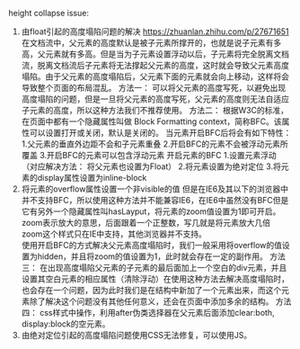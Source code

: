 height collapse issue:
1.	由float引起的高度塌陷问题的解决
https://zhuanlan.zhihu.com/p/27671651
在文档流中，父元素的高度默认是被子元素所撑开的，也就是说子元素有多高，父元素就有多高。但是当为子元素设置浮动以后，子元素将完全脱离文档流，脱离文档流后子元素将无法撑起父元素的高度，这时就会导致父元素高度塌陷。由于父元素的高度塌陷后，父元素下面的元素就会向上移动，这样将会导致整个页面的布局混乱。
方法一：
 可以将父元素的高度写死，以避免出现高度塌陷的问题，但是一旦将父元素的高度写死，父元素的高度则无法自适应子元素的高度，所以这种方法我们不推荐使用。
方法二：
根据W3C的标准，在页面中都有一个隐藏属性叫做 Block Formatting context，简称BFC。该属性可以设置打开或关闭，默认是关闭的。
当元素开启BFC后将会有如下特性：
1.父元素的垂直外边距不会和子元素重叠
2.开启BFC的元素不会被浮动元素所覆盖
3.开启BFC的元素可以包含浮动元素
 开启元素的BFC
1.设置元素浮动（对应解决方法： 将父元素也设置为Float）
2.将元素设置为绝对定位
3.将元素的display属性设置为inline-block
4. 将元素的overflow属性设置一个非visible的值
      但是在IE6及其以下的浏览器中并不支持BFC，所以使用这种方法并不能兼容IE6，在IE6中虽然没有BFC但是它有另外一个隐藏属性叫hasLayput，将元素的zoom值设置为1即可开启。
      zoom表示放大的意思，后面跟着一个正整数，写几就是将元素放大几倍
      zoom这个样式只在IE中支持，其他浏览器并不支持。     
      使用开启BFC的方式解决父元素高度塌陷时，我们一般采用将overflow的值设置为hidden，并且将zoom的值设置为1，此时就会存在一定的副作用。
      方法三：
      在出现高度塌陷父元素的子元素的最后面加上一个空白的div元素，并且设置其空白元素的相应属性（清除浮动）在使用这种方法去解决高度塌陷时，也会存在一个问题，因为此时我们是在结构中新加了一个元素出来，而这个元素除了解决这个问题没有其他任何意义，还会在页面中添加多余的结构。
       方法四：
      css样式中操作，利用after伪类选择器在父元素后面添加clear:both, display:block的空元素。
2.	由绝对定位引起的高度塌陷问题使用CSS无法修复，可以使用JS。
